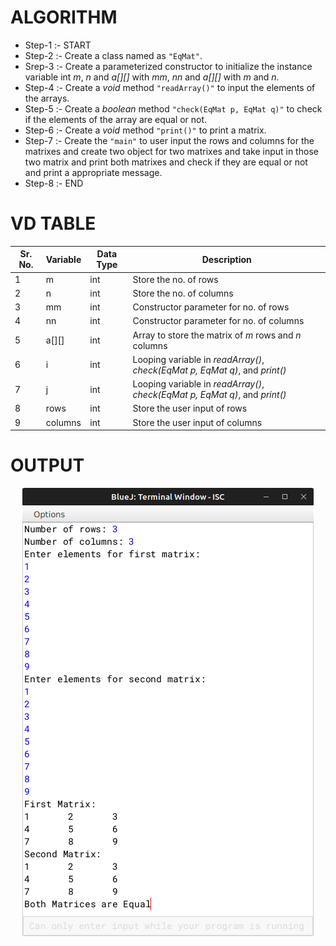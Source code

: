 # ALGORITHM

- Step-1 :- START
- Step-2 :- Create a class named as `"EqMat"`.
- Srep-3 :- Create a parameterized constructor to initialize the instance variable int *m*, *n* and *a[][]* with *mm*, *nn* and *a[][]* with *m* and *n*.
- Step-4 :- Create a *void* method `"readArray()"` to input the elements of the arrays.
- Step-5 :- Create a *boolean* method `"check(EqMat p, EqMat q)"` to check if the elements of the array are equal or not.
- Step-6 :- Create a *void* method `"print()"` to print a matrix.
- Step-7 :- Create the `"main"` to user input the rows and columns for the matrixes and create two object for two matrixes and take input in those two matrix and print both matrixes and check if they are equal or not and print a appropriate message.
- Step-8 :- END

# VD TABLE

| Sr. No. | Variable | Data Type | Description |
| --- | --- | --- | --- |
| 1 | m | int | Store the no. of rows |
| 2 | n | int | Store the no. of columns |
| 3 | mm | int | Constructor parameter for no. of rows |
| 4 | nn | int | Constructor parameter for no. of columns |
| 5 | a[][] | int | Array to store the matrix of *m* rows and *n* columns |
| 6 | i | int | Looping variable in *readArray()*, *check(EqMat p, EqMat q)*, and *print()* |
| 7 | j | int | Looping variable in *readArray()*, *check(EqMat p, EqMat q)*, and *print()* |
| 8 | rows | int | Store the user input of rows |
| 9 | columns | int | Store the user input of columns |

# OUTPUT

<p align="center">
<img width="auto" height="auto" alt="output" src="./output.png">
</p>